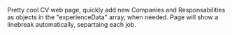 Pretty cool CV web page, quickly add new Companies and Responsabilities as objects in the "experienceData" array, when needed. Page will show a linebreak automatically, separtaing each job. 
